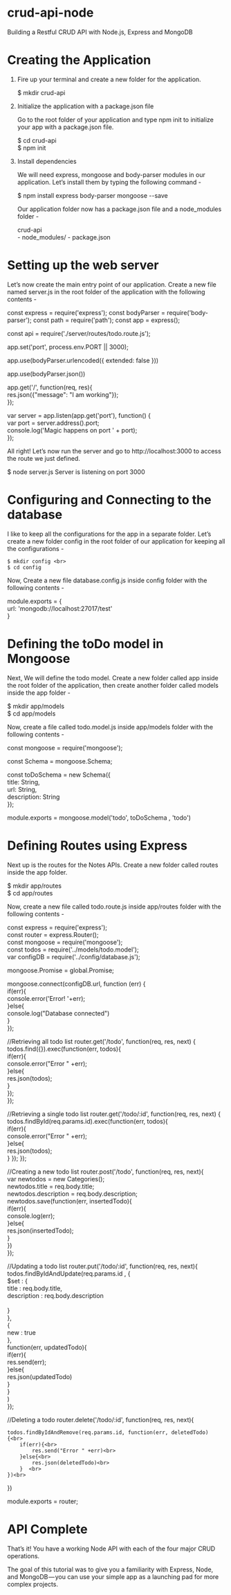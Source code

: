 # crud-api-node
Building a Restful CRUD API with Node.js, Express and MongoDB

# Creating the Application

1. Fire up your terminal and create a new folder for the application.

    $ mkdir crud-api

2. Initialize the application with a package.json file

    Go to the root folder of your application and type npm init to initialize your app with a package.json file.

    $ cd crud-api<br>
    $ npm init

3. Install dependencies

    We will need express, mongoose and body-parser modules in our application. Let’s install them by typing the following command -

    $ npm install express body-parser mongoose --save

    Our application folder now has a package.json file and a node_modules folder -

    crud-api <br>
        - node_modules/
        - package.json<br>
    
# Setting up the web server

Let’s now create the main entry point of our application. Create a new file named server.js in the root folder of the application with the following contents -

const express = require('express');
const bodyParser = require('body-parser');
const path = require('path');
const app = express();

const api = require('./server/routes/todo.route.js');

app.set('port', process.env.PORT || 3000);

app.use(bodyParser.urlencoded({ extended: false }))

app.use(bodyParser.json())

app.get('/', function(req, res){<br>
    res.json({"message": "I am working"});<br>
});

var server = app.listen(app.get('port'), function() {<br>
    var port = server.address().port;<br>
    console.log('Magic happens on port ' + port);<br>
});

All right! Let’s now run the server and go to http://localhost:3000 to access the route we just defined.

$ node server.js 
Server is listening on port 3000

# Configuring and Connecting to the database

I like to keep all the configurations for the app in a separate folder. Let’s create a new folder config in the root folder of our application for keeping all the configurations -

    $ mkdir config <br>
    $ cd config
    
Now, Create a new file database.config.js inside config folder with the following contents -

module.exports = {<br>
    url: 'mongodb://localhost:27017/test'<br>
}

# Defining the toDo model in Mongoose

Next, We will define the todo model. Create a new folder called app inside the root folder of the application, then create another folder called models inside the app folder -

$ mkdir app/models <br>
$ cd app/models

Now, create a file called todo.model.js inside app/models folder with the following contents -

const mongoose = require('mongoose'); <br>

const Schema = mongoose.Schema;  <br>

const toDoSchema = new Schema({  <br>
	title: String,  <br>
	url: String, <br>
	description: String <br>
}); <br>

module.exports = mongoose.model('todo', toDoSchema , 'todo')

# Defining Routes using Express

Next up is the routes for the Notes APIs. Create a new folder called routes inside the app folder.

$ mkdir app/routes <br>
$ cd app/routes

Now, create a new file called todo.route.js inside app/routes folder with the following contents -

const express = require('express'); <br>
const router = express.Router(); <br>
const mongoose = require('mongoose'); <br>
const todos = require('../models/todo.model'); <br>
var configDB = require('../config/database.js');<br>

mongoose.Promise = global.Promise;<br>

mongoose.connect(configDB.url, function (err) {  <br>
    if(err){<br>
		console.error('Error! '+err);<br>
	}else{<br>
        console.log("Database connected")<br>
    }<br>
}); 


//Retrieving all todo list
router.get('/todo', function(req, res, next) {<br>
   todos.find({}).exec(function(err, todos){<br>
        if(err){<br>
            console.error("Error " +err);<br>
        }else{<br>
            res.json(todos);<br>
        }<br>
   });<br>
});

//Retrieving a single todo list
router.get('/todo/:id', function(req, res, next) {<br>
    todos.findById(req.params.id).exec(function(err, todos){<br>
         if(err){<br>
             console.error("Error " +err);<br>
         }else{<br>
             res.json(todos);<br>
         }
    });
 });

//Creating a new todo list
 router.post('/todo', function(req, res, next){<br>
    var newtodos = new Categories();<br>
    newtodos.title = req.body.title;<br>
    newtodos.description = req.body.description;<br>
    newtodos.save(function(err, insertedTodo){<br>
        if(err){<br>
            console.log(err);<br>
        }else{<br>
            res.json(insertedTodo);<br>
        }   <br>
    })<br>
 });<br>

//Updating a todo list
 router.put('/todo/:id', function(req, res, next){<br>
    todos.findByIdAndUpdate(req.params.id , {<br>
            $set : {<br>
                title : req.body.title,<br>
                description : req.body.description     <br>       
            }<br>
        },<br>
        {<br>
            new : true<br>
        }, <br>
        function(err, updatedTodo){<br>
            if(err){<br>
                res.send(err);<br>
            }else{<br>
                res.json(updatedTodo)<br>
            }<br>
        }<br>
    )<br>
 });<br>

 //Deleting a todo
 router.delete('/todo/:id', function(req, res, next){<br>

    todos.findByIdAndRemove(req.params.id, function(err, deletedTodo) {<br>
        if(err){<br>
            res.send("Error " +err)<br>
        }else{<br>
            res.json(deletedTodo)<br>
        }  <br>
    })<br>
    
 })<br>


module.exports = router;

# API Complete

That’s it! You have a working Node API with each of the four major CRUD operations.

The goal of this tutorial was to give you a familiarity with Express, Node, and MongoDB — you can use your simple app as a launching pad for more complex projects.
